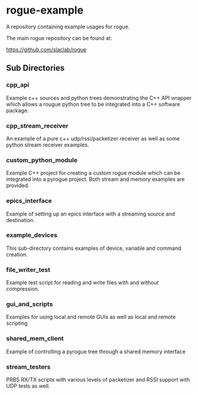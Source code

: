 # rogue-example

A repository containing example usages for rogue.

The main rogue repository can be found at:

https://github.com/slaclab/rogue

## Sub Directories

### cpp_api

Example c++ sources and python trees demonstrating the C++ API wrapper which allows 
a rougue python tree to be integrated into a C++ software package.

### cpp_stream_receiver

An example of a pure c++ udp/rssi/packetizer receiver as well as some python stream receiver examples.

### custom_python_module

Example C++ project for creating a custom rogue module which can be integrated into a pyrogue project. 
Both stream and memory examples are provided.

### epics_interface

Example of setting up an epics interface with a streaming source and destination.

### example_devices

This sub-directory contains examples of device, variable and command creation.

### file_writer_test

Example test script for reading and write files with and without compression.

### gui_and_scripts

Examples for using local and remote GUIs as well as local and remote scripting

### shared_mem_client

Example of controlling a pyrogue tree through a shared memory interface

### stream_testers

PRBS RX/TX scripts with various levels of packetizer and RSSI support with UDP tests as well.

